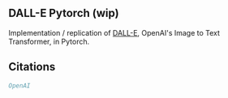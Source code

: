 ## DALL-E Pytorch (wip)

Implementation / replication of <a href="https://openai.com/blog/dall-e/">DALL-E</a>, OpenAI's Image to Text Transformer, in Pytorch.

## Citations

```bibtex
OpenAI
```
